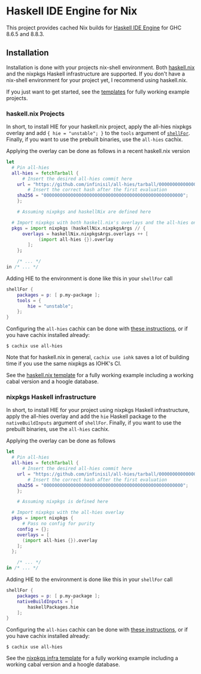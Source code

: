 # Haskell IDE Engine for Nix

This project provides cached Nix builds for [Haskell IDE Engine](https://github.com/haskell/haskell-ide-engine) for GHC 8.6.5 and 8.8.3.

## Installation

Installation is done with your projects nix-shell environment. Both [haskell.nix](https://input-output-hk.github.io/haskell.nix/) and the nixpkgs Haskell infrastructure are supported. If you don't have a nix-shell environment for your project yet, I recommend using haskell.nix.

If you just want to get started, see the [templates](./templates) for fully working example projects.

### haskell.nix Projects

In short, to install HIE for your haskell.nix project, apply the all-hies nixpkgs overlay and add `{ hie = "unstable"; }` to the `tools` argument of [`shellFor`](https://input-output-hk.github.io/haskell.nix/reference/library/#shellfor). Finally, if you want to use the prebuilt binaries, use the `all-hies` cachix.

Applying the overlay can be done as follows in a recent haskell.nix version
```nix
let
  # Pin all-hies
  all-hies = fetchTarball {
	  # Insert the desired all-hies commit here
    url = "https://github.com/infinisil/all-hies/tarball/000000000000000000000000000000000000000";
		# Insert the correct hash after the first evaluation
    sha256 = "0000000000000000000000000000000000000000000000000000";
	};

	# Assuming nixpkgs and haskellNix are defined here

  # Import nixpkgs with both haskell.nix's overlays and the all-hies one
  pkgs = import nixpkgs (haskellNix.nixpkgsArgs // {
	  overlays = haskellNix.nixpkgsArgs.overlays ++ [
			(import all-hies {}).overlay
		];
	};

	/* ... */
in /* ... */
```

Adding HIE to the environment is done like this in your `shellFor` call
```nix
shellFor {
	packages = p: [ p.my-package ];
	tools = {
		hie = "unstable";
	};
}
```

Configuring the `all-hies` cachix can be done with [these instructions](https://all-hies.cachix.org/), or if you have cachix installed already:
```shell
$ cachix use all-hies
```

Note that for haskell.nix in general, `cachix use iohk` saves a lot of building time if you use the same nixpkgs as IOHK's CI.

See the [haskell.nix template](./templates/haskell.nix) for a fully working example including a working cabal version and a hoogle database.

### nixpkgs Haskell infrastructure

In short, to install HIE for your project using nixpkgs Haskell infrastructure, apply the all-hies overlay and add the `hie` Haskell package to the `nativeBuildInputs` argument of `shellFor`. Finally, if you want to use the prebuilt binaries, use the `all-hies` cachix.

Applying the overlay can be done as follows
```nix
let
  # Pin all-hies
  all-hies = fetchTarball {
	  # Insert the desired all-hies commit here
    url = "https://github.com/infinisil/all-hies/tarball/000000000000000000000000000000000000000";
		# Insert the correct hash after the first evaluation
    sha256 = "0000000000000000000000000000000000000000000000000000";
	};

	# Assuming nixpkgs is defined here

  # Import nixpkgs with the all-hies overlay
  pkgs = import nixpkgs {
	  # Pass no config for purity
    config = {};
    overlays = [
      (import all-hies {}).overlay
    ];
  };

	/* ... */
in /* ... */
```

Adding HIE to the environment is done like this in your `shellFor` call
```nix
shellFor {
	packages = p: [ p.my-package ];
	nativeBuildInputs = [
		haskellPackages.hie
	];
}
```

Configuring the `all-hies` cachix can be done with [these instructions](https://all-hies.cachix.org/), or if you have cachix installed already:
```shell
$ cachix use all-hies
```

See the [nixpkgs infra template](./templates/nixpkgs-infra) for a fully working example including a working cabal version and a hoogle database.

